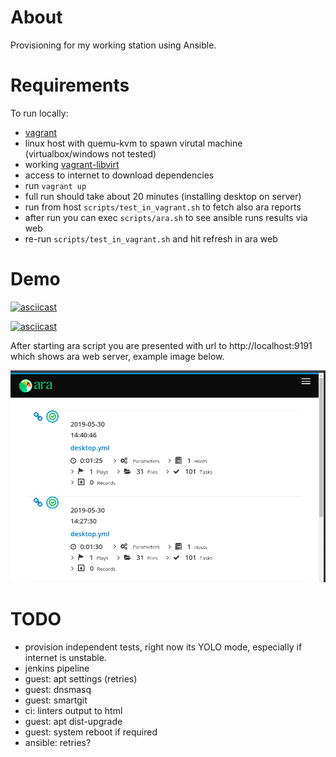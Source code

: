 # About

Provisioning for my working station using Ansible.

# Requirements

To run locally:
* [vagrant](https://www.vagrantup.com/)
* linux host with quemu-kvm to spawn virutal machine (virtualbox/windows not tested)
* working [vagrant-libvirt](https://github.com/vagrant-libvirt/vagrant-libvirt)
* access to internet to download dependencies
* run `vagrant up`
* full run should take about 20 minutes (installing desktop on server)
* run from host `scripts/test_in_vagrant.sh` to fetch also ara reports
* after run you can exec `scripts/ara.sh` to see ansible runs results via web
* re-run `scripts/test_in_vagrant.sh` and hit refresh in ara web

# Demo

[![asciicast](https://asciinema.org/a/249319.svg)](https://asciinema.org/a/249319)

[![asciicast](https://asciinema.org/a/249326.svg)](https://asciinema.org/a/249326)

After starting ara script you are presented with url to http://localhost:9191
which shows ara web server, example image below.

![ara web preview](ara.png "ARA web preview example")


# TODO
* provision independent tests, right now its YOLO mode, especially if internet is unstable.
* jenkins pipeline
* guest: apt settings (retries)
* guest: dnsmasq
* guest: smartgit
* ci: linters output to html
* guest: apt dist-upgrade
* guest: system reboot if required
* ansible: retries?
